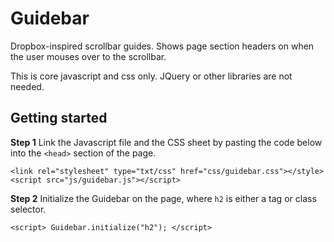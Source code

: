 # Guidebar
Dropbox-inspired scrollbar guides. Shows page section headers on when the user mouses over to the scrollbar.

This is core javascript and css only. JQuery or other libraries are not needed.

## Getting started

**Step 1** Link the Javascript file and the CSS sheet by pasting the code below into the `<head>` section of the page.
```
<link rel="stylesheet" type="txt/css" href="css/guidebar.css"></style>
<script src="js/guidebar.js"></script>
```

**Step 2** Initialize the Guidebar on the page, where `h2` is either a tag or class selector.
```
<script> Guidebar.initialize("h2"); </script>
```
